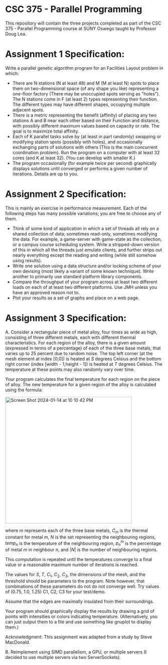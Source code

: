 # CSC 375 - Parallel Programming
This repository will contain the three projects completed as part of the CSC 375 - Parallel Programming course at SUNY Oswego taught by Professor Doug Lea.

# Assignment 1 Specification:
Write a parallel genetic algorithm program for an Facilities Layout problem in which:
* There are N stations (N at least 48) and M (M at least N) spots to place them on two-dimensional space (of any shape you like) representing a one-floor factory (There may be unoccupied spots serving as "holes"). The N stations come in F (at least 2) types representing their function. The different types may have different shapes, occupying multiple adjacent spots.
* There is a metric representing the benefit (affinity) of placing any two stations A and B near each other based on their Function and distance, with possibly different maximum values based on capacity or rate. The goal is to maximize total affinity.
* Each of K parallel tasks solve by (at least in part randomly) swapping or modifying station spots (possibly with holes), and occasionally exchanging parts of solutions with others (This is the main concurrent coordination problem). Run the program on a computer with at least 32 cores (and K at least 32). (You can develop with smaller K.)
* The program occasionally (for example twice per second) graphically displays solutions until converged or performs a given number of iterations. Details are up to you.

# Assignment 2 Specification:
This is mainly an exercise in performance measurement. Each of the following steps has many possible variations; you are free to choose any of them.
* Think of some kind of application in which a set of threads all rely on a shared collection of data; sometimes read-only, sometimes modifying the data. For example, a game-server with game-state as the collection, or a campus course scheduling system. Write a stripped-down version of this in which all the threads just emulate clients, and further strips out nearly everything except the reading and writing (while still somehow using results).
* Write one solution using a data structure and/or locking scheme of your own devising (most likely a variant of some known technique). Write another to primarily use standard platform library components.
* Compare the throughput of your program across at least two different loads on each of at least two different platforms. Use JMH unless you have an approved reason not to.
* Plot your results as a set of graphs and place on a web page.

# Assignment 3 Specification:
A. Consider a rectangular piece of metal alloy, four times as wide as high, consisting of three different metals, each with different thermal characteristics. For each region of the alloy, there is a given amount (expressed in terms of a percentage) of each of the three base metals, that varies up to 25 percent due to random noise. The top left corner (at the mesh element at index [0,0]) is heated at $S$ degrees Celsius and the bottom right corner (index [width - 1,height - 1]) is heated at $T$ degrees Celsius. The temperature at these points may also randomly vary over time.

Your program calculates the final temperature for each region on the piece of alloy. The new temperature for a given region of the alloy is calculated using the formula:

<img align="center" width="403" alt="Screen Shot 2024-01-14 at 10 10 42 PM" src="https://github.com/lljustycell999/CSC375/assets/123667513/056240e0-1ada-43a8-a3f4-b849cdbb8e87">

where $m$ represents each of the three base metals, $C_m$ is the thermal constant for metal $m$, $N$ is the set representing the neighbouring regions, $temp_n$ is the temperature of the neighbouring region, $p^{m}_{n}$ is the percentage of metal $m$ in neighbour $n$, and $\vert N\vert$ is the number of neighbouring regions. 

This computation is repeated until the temperatures converge to a final value or a reasonable maximum number of iterations is reached.

The values for $S$, $T$, $C_1$, $C_2$, $C_3$, the dimensions of the mesh, and the threshold should be parameters to the program. Note however, that combinations of these parameters do not do not converge well. Try values of (0.75, 1.0, 1.25) C1, C2, C3 for your test/demo.

Assume that the edges are maximally insulated from their surroundings.

Your program should graphically display the results by drawing a grid of points with intensities or colors indicating temperature. (Alternatively, you can just output them to a file and use something like gnuplot to display them.)

Acknowledgment: This assignment was adapted from a study by Steve MacDonald.

B. Reimplement using SIMD parallelism, a GPU, or multiple servers (I decided to use multiple servers via two ServerSockets).
